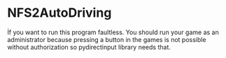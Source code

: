 # NFS2AutoDriving
İf you want to run this program faultless. You should run your game as an administrator because pressing a button in the games is not possible without authorization so pydirectinput library needs that.